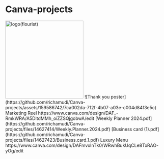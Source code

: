 # Canva-projects
<img width="245" alt="logo(flourist)" src="https://github.com/richamudi/Canva-projects/assets/159586742/f7cd76d1-ff59-4d61-8365-6bbb4ac558bd">
![Thank you poster](https://github.com/richamudi/Canva-projects/assets/159586742/7ca002da-712f-4b07-a03e-c004d84f3e5c)
Marketing Reel
https://www.canva.com/design/DAF_-RmkWRA/A5DltdMMh_oiZZSQjgobwA/edit
[Weekly Planner 2024.pdf](https://github.com/richamudi/Canva-projects/files/14627414/Weekly.Planner.2024.pdf)
[Business card (1).pdf](https://github.com/richamudi/Canva-projects/files/14627423/Business.card.1.pdf)
Luxury Menu
https://www.canva.com/design/DAFmvxInTk0/WRwhBukUqCLe8TxRAO-yOg/edit
